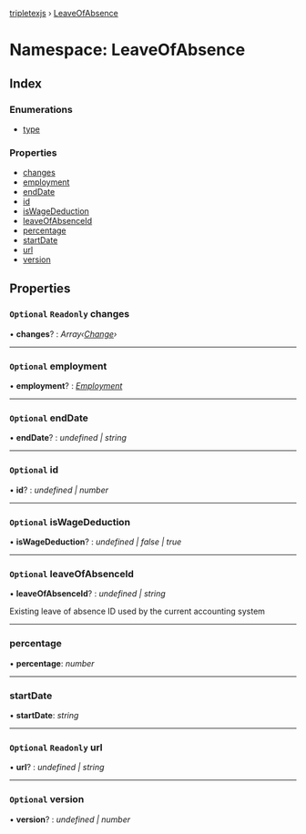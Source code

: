 [tripletexjs](../README.md) › [LeaveOfAbsence](leaveofabsence.md)

# Namespace: LeaveOfAbsence

## Index

### Enumerations

* [type](../enums/leaveofabsence.type.md)

### Properties

* [changes](leaveofabsence.md#optional-readonly-changes)
* [employment](leaveofabsence.md#optional-employment)
* [endDate](leaveofabsence.md#optional-enddate)
* [id](leaveofabsence.md#optional-id)
* [isWageDeduction](leaveofabsence.md#optional-iswagededuction)
* [leaveOfAbsenceId](leaveofabsence.md#optional-leaveofabsenceid)
* [percentage](leaveofabsence.md#percentage)
* [startDate](leaveofabsence.md#startdate)
* [url](leaveofabsence.md#optional-readonly-url)
* [version](leaveofabsence.md#optional-version)

## Properties

### `Optional` `Readonly` changes

• **changes**? : *Array‹[Change](change.md)›*

___

### `Optional` employment

• **employment**? : *[Employment](employment.md)*

___

### `Optional` endDate

• **endDate**? : *undefined | string*

___

### `Optional` id

• **id**? : *undefined | number*

___

### `Optional` isWageDeduction

• **isWageDeduction**? : *undefined | false | true*

___

### `Optional` leaveOfAbsenceId

• **leaveOfAbsenceId**? : *undefined | string*

Existing leave of absence ID used by the current accounting system

___

###  percentage

• **percentage**: *number*

___

###  startDate

• **startDate**: *string*

___

### `Optional` `Readonly` url

• **url**? : *undefined | string*

___

### `Optional` version

• **version**? : *undefined | number*
